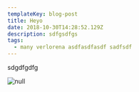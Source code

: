 ```yaml
---
templateKey: blog-post
title: Heyo
date: 2018-10-30T14:28:52.129Z
description: sdfgsdfgs
tags:
  - many verlorena asdfasdfasdf sadfsdf
---
```

sdgdfgdfg

![null](/img/vlcsnap-2017-01-21-21h58m03s674.png)
